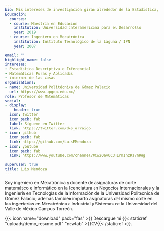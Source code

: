```yaml
---
bio: Mis intereses de investigación giran alrededor de la Estadística, las Matemáticas y el Internet de las Cosas.
Educación:
  courses:
  - course: Maestría en Educación
    institution: Universidad Interamericana para el Desarrollo
    year: 2019
  - course: Ingeniero en Mecatrónica
    institution: Instituto Tecnológico de la Laguna / IPN
    year: 2007
  
email: ""
highlight_name: false
intereses:
- Estadística Descriptiva e Inferencial
- Matemáticas Puras y Aplicadas
- Internet de las Cosas
organizations:
- name: Universidad Politécnica de Gómez Palacio
  url: https://www.upgop.edu.mx/
role: Profesor de Matemáticas
social:
- display:
    header: true
  icon: twitter
  icon_pack: fab
  label: Sígueme en Twitter
  link: https://twitter.com/des_arraigo
- icon: github
  icon_pack: fab
  link: https://github.com/LuisEMendoza
- icon: youtube
  icon pack: fab
  link: https://www.youtube.com/channel/UCw2QavUC3TLrmInzRz7hRWg

superuser: true
title: Luis Mendoza
---
```


Soy ingeniero en Mecatrónica y docente de asignaturas de corte matemático e informático en la licenciatura en Negocios Internacionales y la Ingeniería en Tecnologías de la Información de la Universidad Politécnica de Gómez Palacio; además también imparto asignaturas del mismo corte en las ingenierías en Mecatrónica e Industrial y Sistemas de la Universidad del Valle de México Campus Torreón.  

{{< icon name="download" pack="fas" >}} Descargue mi {{< staticref "uploads/demo_resume.pdf" "newtab" >}}CV{{< /staticref >}}.
